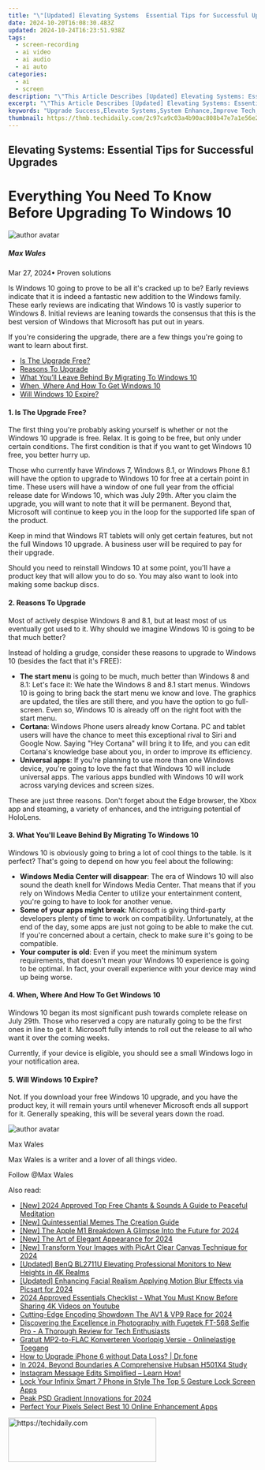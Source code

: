 ```yaml
---
title: "\"[Updated] Elevating Systems  Essential Tips for Successful Upgrades for 2024\""
date: 2024-10-20T16:08:30.483Z
updated: 2024-10-24T16:23:51.938Z
tags: 
  - screen-recording
  - ai video
  - ai audio
  - ai auto
categories: 
  - ai
  - screen
description: "\"This Article Describes [Updated] Elevating Systems: Essential Tips for Successful Upgrades for 2024\""
excerpt: "\"This Article Describes [Updated] Elevating Systems: Essential Tips for Successful Upgrades for 2024\""
keywords: "Upgrade Success,Elevate Systems,System Enhance,Improve Tech,Successful Upgrade,System Tips,Efficient Improvement"
thumbnail: https://thmb.techidaily.com/2c97ca9c03a4b90ac808b47e7a1e56e2bf5202bf8ec2d002abc5e5f18888aaa6.jpg
---
```


## Elevating Systems: Essential Tips for Successful Upgrades

# Everything You Need To Know Before Upgrading To Windows 10

![author avatar](https://images.wondershare.com/filmora/article-images/max-wales-author.jpg)

##### Max Wales

 Mar 27, 2024• Proven solutions

Is Windows 10 going to prove to be all it's cracked up to be? Early reviews indicate that it is indeed a fantastic new addition to the Windows family. These early reviews are indicating that Windows 10 is vastly superior to Windows 8\. Initial reviews are leaning towards the consensus that this is the best version of Windows that Microsoft has put out in years.

If you're considering the upgrade, there are a few things you're going to want to learn about first.

* [Is The Upgrade Free?](#free)
* [Reasons To Upgrade](#reasons)
* [What You’ll Leave Behind By Migrating To Windows 10](#leave)
* [When, Where And How To Get Windows 10](#when)
* [Will Windows 10 Expire?](#expire)

#### 1\. Is The Upgrade Free?

The first thing you're probably asking yourself is whether or not the Windows 10 upgrade is free. Relax. It is going to be free, but only under certain conditions. The first condition is that if you want to get Windows 10 free, you better hurry up.

Those who currently have Windows 7, Windows 8.1, or Windows Phone 8.1 will have the option to upgrade to Windows 10 for free at a certain point in time. These users will have a window of one full year from the official release date for Windows 10, which was July 29th. After you claim the upgrade, you will want to note that it will be permanent. Beyond that, Microsoft will continue to keep you in the loop for the supported life span of the product.

Keep in mind that Windows RT tablets will only get certain features, but not the full Windows 10 upgrade. A business user will be required to pay for their upgrade.

Should you need to reinstall Windows 10 at some point, you'll have a product key that will allow you to do so. You may also want to look into making some backup discs.

#### 2\. Reasons To Upgrade

Most of actively despise Windows 8 and 8.1, but at least most of us eventually got used to it. Why should we imagine Windows 10 is going to be that much better?

Instead of holding a grudge, consider these reasons to upgrade to Windows 10 (besides the fact that it's FREE):

* **The start menu** is going to be much, much better than Windows 8 and 8.1: Let's face it: We hate the Windows 8 and 8.1 start menus. Windows 10 is going to bring back the start menu we know and love. The graphics are updated, the tiles are still there, and you have the option to go full-screen. Even so, Windows 10 is already off on the right foot with the start menu.
* **Cortana**: Windows Phone users already know Cortana. PC and tablet users will have the chance to meet this exceptional rival to Siri and Google Now. Saying "Hey Cortana" will bring it to life, and you can edit Cortana's knowledge base about you, in order to improve its efficiency.
* **Universal apps**: If you're planning to use more than one Windows device, you're going to love the fact that Windows 10 will include universal apps. The various apps bundled with Windows 10 will work across varying devices and screen sizes.

These are just three reasons. Don't forget about the Edge browser, the Xbox app and steaming, a variety of enhances, and the intriguing potential of HoloLens.

#### 3\. What You'll Leave Behind By Migrating To Windows 10

Windows 10 is obviously going to bring a lot of cool things to the table. Is it perfect? That's going to depend on how you feel about the following:

* **Windows Media Center will disappear**: The era of Windows 10 will also sound the death knell for Windows Media Center. That means that if you rely on Windows Media Center to utilize your entertainment content, you're going to have to look for another venue.
* **Some of your apps might break**: Microsoft is giving third-party developers plenty of time to work on compatibility. Unfortunately, at the end of the day, some apps are just not going to be able to make the cut. If you're concerned about a certain, check to make sure it's going to be compatible.
* **Your computer is old**: Even if you meet the minimum system requirements, that doesn't mean your Windows 10 experience is going to be optimal. In fact, your overall experience with your device may wind up being worse.

#### 4\. When, Where And How To Get Windows 10

Windows 10 began its most significant push towards complete release on July 29th. Those who reserved a copy are naturally going to be the first ones in line to get it. Microsoft fully intends to roll out the release to all who want it over the coming weeks.

Currently, if your device is eligible, you should see a small Windows logo in your notification area.

#### 5\. Will Windows 10 Expire?

Not. If you download your free Windows 10 upgrade, and you have the product key, it will remain yours until whenever Microsoft ends all support for it. Generally speaking, this will be several years down the road.

![author avatar](https://images.wondershare.com/filmora/article-images/max-wales-author.jpg)

Max Wales

Max Wales is a writer and a lover of all things video.

Follow @Max Wales


<ins class="adsbygoogle"
     style="display:block"
     data-ad-format="autorelaxed"
     data-ad-client="ca-pub-7571918770474297"
     data-ad-slot="1223367746"></ins>



<ins class="adsbygoogle"
     style="display:block"
     data-ad-client="ca-pub-7571918770474297"
     data-ad-slot="8358498916"
     data-ad-format="auto"
     data-full-width-responsive="true"></ins>


<span class="atpl-alsoreadstyle">Also read:</span>
<div><ul>
<li><a href="https://article-knowledge.techidaily.com/new-2024-approved-top-free-chants-and-sounds-a-guide-to-peaceful-meditation/"><u>[New] 2024 Approved Top Free Chants & Sounds A Guide to Peaceful Meditation</u></a></li>
<li><a href="https://fox-http.techidaily.com/new-quintessential-memes-the-creation-guide/"><u>[New] Quintessential Memes The Creation Guide</u></a></li>
<li><a href="https://article-knowledge.techidaily.com/new-the-apple-m1-breakdown-a-glimpse-into-the-future-for-2024/"><u>[New] The Apple M1 Breakdown A Glimpse Into the Future for 2024</u></a></li>
<li><a href="https://article-knowledge.techidaily.com/new-the-art-of-elegant-appearance-for-2024/"><u>[New] The Art of Elegant Appearance for 2024</u></a></li>
<li><a href="https://article-knowledge.techidaily.com/new-transform-your-images-with-picart-clear-canvas-technique-for-2024/"><u>[New] Transform Your Images with PicArt Clear Canvas Technique for 2024</u></a></li>
<li><a href="https://extra-hints.techidaily.com/updated-benq-bl2711u-elevating-professional-monitors-to-new-heights-in-4k-realms/"><u>[Updated] BenQ BL2711U Elevating Professional Monitors to New Heights in 4K Realms</u></a></li>
<li><a href="https://article-knowledge.techidaily.com/updated-enhancing-facial-realism-applying-motion-blur-effects-via-picsart-for-2024/"><u>[Updated] Enhancing Facial Realism Applying Motion Blur Effects via Picsart for 2024</u></a></li>
<li><a href="https://youtube-video-recordings.techidaily.com/2024-approved-essentials-checklist-what-you-must-know-before-sharing-4k-videos-on-youtube/"><u>2024 Approved Essentials Checklist - What You Must Know Before Sharing 4K Videos on Youtube</u></a></li>
<li><a href="https://article-knowledge.techidaily.com/cutting-edge-encoding-showdown-the-av1-and-vp9-race-for-2024/"><u>Cutting-Edge Encoding Showdown The AV1 & VP9 Race for 2024</u></a></li>
<li><a href="https://tech-renaissance.techidaily.com/discovering-the-excellence-in-photography-with-fugetek-ft-568-selfie-pro-a-thorough-review-for-tech-enthusiasts/"><u>Discovering the Excellence in Photography with Fugetek FT-568 Selfie Pro - A Thorough Review for Tech Enthusiasts</u></a></li>
<li><a href="https://some-guidance.techidaily.com/gratuit-mp2-to-flac-konverteren-voorlopig-versie-onlinelastige-toegang/"><u>Gratuit MP2-to-FLAC Konverteren Voorlopig Versie - Onlinelastige Toegang</u></a></li>
<li><a href="https://review-topics.techidaily.com/how-to-upgrade-iphone-6-without-data-loss-drfone-by-drfone-ios-system-repair-ios-system-repair/"><u>How to Upgrade iPhone 6 without Data Loss? | Dr.fone</u></a></li>
<li><a href="https://article-knowledge.techidaily.com/in-2024-beyond-boundaries-a-comprehensive-hubsan-h501x4-study/"><u>In 2024, Beyond Boundaries A Comprehensive Hubsan H501X4 Study</u></a></li>
<li><a href="https://tech-recovery.techidaily.com/instagram-message-edits-simplified-learn-how/"><u>Instagram Message Edits Simplified – Learn How!</u></a></li>
<li><a href="https://unlock-android.techidaily.com/lock-your-infinix-smart-7-phone-in-style-the-top-5-gesture-lock-screen-apps-by-drfone-android/"><u>Lock Your Infinix Smart 7 Phone in Style The Top 5 Gesture Lock Screen Apps</u></a></li>
<li><a href="https://article-knowledge.techidaily.com/peak-psd-gradient-innovations-for-2024/"><u>Peak PSD Gradient Innovations for 2024</u></a></li>
<li><a href="https://extra-resources.techidaily.com/perfect-your-pixels-select-best-10-online-enhancement-apps/"><u>Perfect Your Pixels Select Best 10 Online Enhancement Apps</u></a></li>
</ul></div>

<!-- affiliate ads begin -->
<a href="https://aligracehair.sjv.io/c/5597632/1902304/19272" target="_top" id="1902304">
  <img src="//a.impactradius-go.com/display-ad/19272-1902304" border="0" alt="https://techidaily.com" width="300" height="90"/>
</a>
<img height="0" width="0" src="https://aligracehair.sjv.io/i/5597632/1902304/19272" style="position:absolute;visibility:hidden;" border="0" />
<!-- affiliate ads end -->

